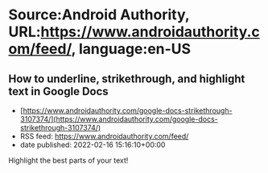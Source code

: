 # Source:Android Authority, URL:https://www.androidauthority.com/feed/, language:en-US

## How to underline, strikethrough, and highlight text in Google Docs
 - [https://www.androidauthority.com/google-docs-strikethrough-3107374/](https://www.androidauthority.com/google-docs-strikethrough-3107374/)
 - RSS feed: https://www.androidauthority.com/feed/
 - date published: 2022-02-16 15:16:10+00:00

Highlight the best parts of your text!

